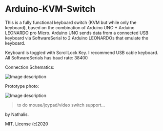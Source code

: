# Arduino-KVM-Switch

This is a fully functional keyboard switch (KVM but while only the keyboard),
based on the combination of Arduino UNO + Arduino LEONARDO pro Micro.
Arduino UNO sends data from a connected USB keyboard via SoftwareSerial to 2 Arduino LEONARDOs that emulate the keyboard.

Keyboard is toggled with ScrollLock Key.
I recommend USB cable keyboard.
All SoftwareSerials has baud rate: 38400

Connection Schematics:

![Image description](https://github.com/nathalis/Arduino-KVM-Switch/blob/master/KVM_SCHEMATICS-updated.png?raw=true)

Prototype photo:

![Image description](https://raw.githubusercontent.com/nathalis/Arduino-KVM-Switch/master/Keyboard-prototype.jpg)

> to do mouse/joypad/video switch support...

by Nathalis.

MIT. License
(c)2020
